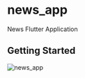 # news_app

News Flutter Application

## Getting Started
![news_app](https://i.imgur.com/g8lnsPS.gif)


